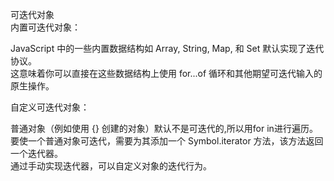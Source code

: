 可迭代对象                       
内置可迭代对象：       

JavaScript 中的一些内置数据结构如 Array, String, Map, 和 Set 默认实现了迭代协议。       
这意味着你可以直接在这些数据结构上使用 for...of 循环和其他期望可迭代输入的原生操作。             

自定义可迭代对象：

普通对象（例如使用 {} 创建的对象）默认不是可迭代的,所以用for in进行遍历。            
要使一个普通对象可迭代，需要为其添加一个 Symbol.iterator 方法，该方法返回一个迭代器。    
通过手动实现迭代器，可以自定义对象的迭代行为。         

